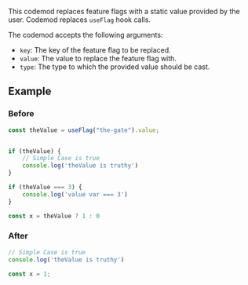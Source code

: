 

This codemod replaces feature flags with a static value provided by the user.
Codemod replaces `useFlag` hook calls.

The codemod accepts the following arguments:

- `key`: The key of the feature flag to be replaced.
- `value`: The value to replace the feature flag with.
- `type`: The type to which the provided value should be cast.

## Example

### Before

```ts
const theValue = useFlag("the-gate").value;


if (theValue) {
    // Simple Case is true
    console.log('theValue is truthy')
}

if (theValue === 3) {
    console.log('value var === 3')
}

const x = theValue ? 1 : 0
```

### After

```ts
// Simple Case is true
console.log('theValue is truthy')

const x = 1;
```

